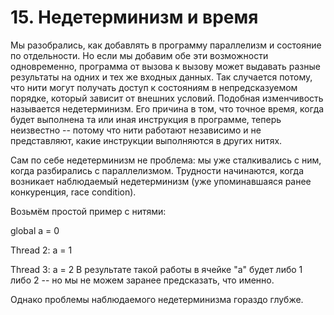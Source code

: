 # 15. Недетерминизм и время

Мы разобрались, как добавлять в программу параллелизм и состояние по отдельности. Но если мы добавим обе эти возможности одновременно, программа от вызова к вызову может выдавать разные результаты на одних и тех же входных данных. Так случается потому, что нити могут получать доступ к состояниям в непредсказуемом порядке, который зависит от внешних условий. Подобная изменчивость называется недетерминизм. Его причина в том, что точное время, когда будет выполнена та или иная инструкция в программе, теперь неизвестно -- потому что нити работают независимо и не представляют, какие инструкции выполняются в других нитях.

Сам по себе недетерминизм не проблема: мы уже сталкивались с ним, когда разбирались с параллелизмом. Трудности начинаются, когда возникает наблюдаемый недетерминизм (уже упоминавшаяся ранее конкуренция, race condition).

Возьмём простой пример с нитями:

global a = 0

Thread 2:
a = 1

Thread 3:
a = 2
В результате такой работы в ячейке "a" будет либо 1 либо 2 -- но мы не можем заранее предсказать, что именно.

Однако проблемы наблюдаемого недетерминизма гораздо глубже.